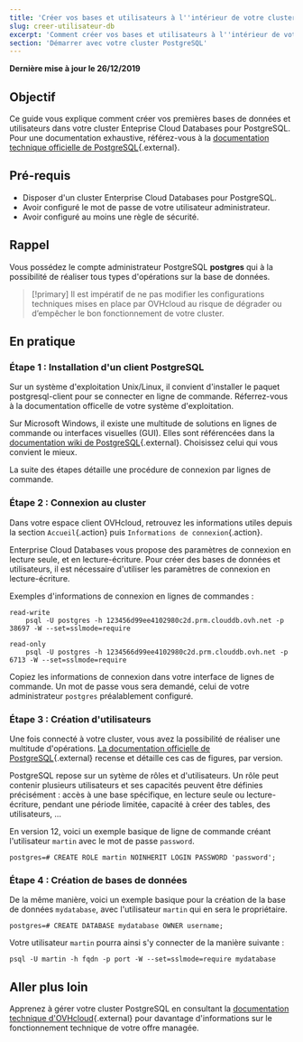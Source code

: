 ```yaml
---
title: 'Créer vos bases et utilisateurs à l''intérieur de votre cluster'
slug: creer-utilisateur-db
excerpt: 'Comment créer vos bases et utilisateurs à l''intérieur de votre cluster'
section: 'Démarrer avec votre cluster PostgreSQL'
---
```


**Dernière mise à jour le 26/12/2019**

## Objectif

Ce guide vous explique comment créer vos premières bases de données et utilisateurs dans votre cluster Enteprise Cloud Databases pour PostgreSQL.
Pour une documentation exhaustive, référez-vous à la [documentation technique officielle de PostgreSQL](https://www.postgresql.org/docs/){.external}.


## Pré-requis
- Disposer d'un cluster Enterprise Cloud Databases pour PostgreSQL.
- Avoir configuré le mot de passe de votre utilisateur administrateur.
- Avoir configuré au moins une règle de sécurité.


## Rappel

Vous possédez le compte administrateur PostgreSQL **postgres** qui à la possibilité de réaliser tous types d'opérations sur la base de données.

> [!primary]
> Il est impératif de ne pas modifier les configurations techniques mises en place par OVHcloud au risque de dégrader ou d’empêcher le bon fonctionnement de votre cluster.
>


## En pratique

### Étape 1 : Installation d'un client PostgreSQL

Sur un système d'exploitation Unix/Linux, il convient d'installer le paquet postgresql-client pour se connecter en ligne de commande. Réferrez-vous à la documentation officelle de votre système d'exploitation.

Sur Microsoft Windows, il existe une multitude de solutions en lignes de commande ou interfaces visuelles (GUI). Elles sont référencées dans la [documentation wiki de PostgreSQL](https://wiki.postgresql.org/wiki/PostgreSQL_Clients){.external}. Choisissez celui qui vous convient le mieux.

La suite des étapes détaille une procédure de connexion par lignes de commande.


### Étape 2 : Connexion au cluster

Dans votre espace client OVHcloud, retrouvez les informations utiles depuis la section `Accueil`{.action} puis `Informations de connexion`{.action}.

Enterprise Cloud Databases vous propose des paramètres de connexion en lecture seule, et en lecture-écriture.
Pour créer des bases de données et utilisateurs, il est nécessaire d'utiliser les paramètres de connexion en lecture-écriture.

Exemples d'informations de connexion en lignes de commandes :

    read-write
        psql -U postgres -h 123456d99ee4102980c2d.prm.clouddb.ovh.net -p 38697 -W --set=sslmode=require

    read-only
        psql -U postgres -h 1234566d99ee4102980c2d.prm.clouddb.ovh.net -p 6713 -W --set=sslmode=require


Copiez les informations de connexion dans votre interface de lignes de commande.
Un mot de passe vous sera demandé, celui de votre administrateur `postgres` préalablement configuré.


### Étape 3 : Création d'utilisateurs

Une fois connecté à votre cluster, vous avez la possibilité de réaliser une multitude d'opérations.
[La documentation officielle de PostgreSQL](https://www.postgresql.org/docs/manuals/){.external} recense et détaille ces cas de figures, par version.

PostgreSQL repose sur un sytème de rôles et d'utilisateurs. Un rôle peut contenir plusieurs utilisateurs et ses capacités peuvent être définies précisément : accès à une base spécifique, en lecture seule ou lecture-écriture, pendant une période limitée, capacité à créer des tables, des utilisateurs, ...


En version 12, voici un exemple basique de ligne de commande créant l'utilisateur `martin` avec le mot de passe `password`.


    postgres=# CREATE ROLE martin NOINHERIT LOGIN PASSWORD 'password';


### Étape 4 : Création de bases de données

De la même manière, voici un exemple basique pour la création de la base de données `mydatabase`, avec l'utilisateur `martin` qui en sera le propriétaire.

    postgres=# CREATE DATABASE mydatabase OWNER username;


Votre utilisateur `martin` pourra ainsi s'y connecter de la manière suivante :

    psql -U martin -h fqdn -p port -W --set=sslmode=require mydatabase


## Aller plus loin

Apprenez à gérer votre cluster PostgreSQL en consultant la [documentation technique d'OVHcloud](../enterprise-cloud-databases/){.external} pour davantage d'informations sur le fonctionnement technique de votre offre managée.